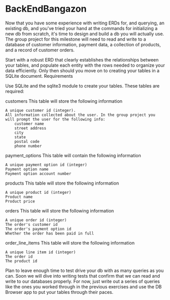 # BackEndBangazon

Now that you have some experience with writing ERDs for, and querying, an existing db, and you've tried your hand at the commands for initializing a new db from scratch, it's time to design and build a db you will actually use. The group project for this milestone will need to read and write to a database of customer information, payment data, a collection of products, and a record of customer orders.

Start with a robust ERD that clearly establishes the relationships between your tables, and populate each entity with the rows needed to organize your data efficiently. Only then should you move on to creating your tables in a SQLite document.
Requirements

Use SQLite and the sqlite3 module to create your tables. These tables are required:

customers
This table will store the following information

    A unique customer id (integer).
    All information collected about the user. In the group project you will prompt the user for the following info:
        customer name
        street address
        city
        state
        postal code
        phone number

payment_options
This table will contain the following information

    A unique payment option id (integer)
    Payment option name
    Payment option account number

products
This table will store the following information

    A unique product id (integer)
    Product name
    Product price

orders
This table will store the following information

    A unique order id (integer)
    The order's customer id
    The order's payment option id
    Whether the order has been paid in full

order_line_items This table will store the following information

    A unique line item id (integer)
    The order id
    The product id

Plan to leave enough time to test drive your db with as many queries as you can. Soon we will dive into writing tests that confirm that we can read and write to our databases properly. For now, just write out a series of queries like the ones you worked through in the previous exercises and use the DB Browser app to put your tables through their paces.
